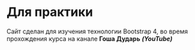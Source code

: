 # Для практики

Сайт сделан для изучения технологии Bootstrap 4, во время прохождения курса на канале **Гоша Дударь** ***(YouTube)***
